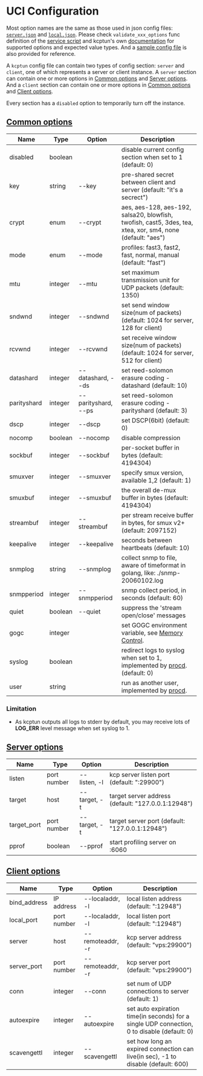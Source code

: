 # UCI Configuration
Most option names are the same as those used in json config files: [`server.json`](https://github.com/xtaci/kcptun/blob/master/examples/server.json) and [`local.json`](https://github.com/xtaci/kcptun/blob/master/examples/local.json). Please check `validate_xxx_options` func definition of the [service script](files/kcptun.init) and kcptun's own [documentation](https://github.com/xtaci/kcptun) for supported options and expected value types. And a [sample config file](files/kcptun.config) is also provided for reference.

A `kcptun` config file can contain two types of config section: `server` and `client`, one of which represents a server or client instance. A `server` section can contain one or more options in [Common options](#common-options) and [Server options](#server-options). And a `client` section can contain one or more options in [Common options](#common-options) and [Client options](#client-options).

Every section has a `disabled` option to temporarily turn off the instance.

## [Common options](#common-options)
| Name | Type | Option | Description |
| ---- | ---- | ------ | ----------- |
| disabled | boolean |  | disable current config section when set to 1 (default: 0) |
| key | string | --key | pre-shared secret between client and server (default: "it's a secrect") |
| crypt | enum | --crypt | aes, aes-128, aes-192, salsa20, blowfish, twofish, cast5, 3des, tea, xtea, xor, sm4, none (default: "aes") |
| mode | enum | --mode | profiles: fast3, fast2, fast, normal, manual (default: "fast") |
| mtu | integer | --mtu | set maximum transmission unit for UDP packets (default: 1350) |
| sndwnd | integer | --sndwnd | set send window size(num of packets) (default: 1024 for server, 128 for client) |
| rcvwnd | integer | --rcvwnd | set receive window size(num of packets) (default: 1024 for server, 512 for client) |
| datashard | integer | --datashard, --ds | set reed-solomon erasure coding - datashard (default: 10) |
| parityshard | integer | --parityshard, --ps | set reed-solomon erasure coding - parityshard (default: 3) |
| dscp | integer | --dscp | set DSCP(6bit) (default: 0) |
| nocomp | boolean | --nocomp | disable compression |
| sockbuf | integer | --sockbuf | per-socket buffer in bytes (default: 4194304) |
| smuxver | integer | --smuxver | specify smux version, available 1,2 (default: 1) |
| smuxbuf | integer | --smuxbuf | the overall de-mux buffer in bytes (default: 4194304) |
| streambuf | integer | --streambuf | per stream receive buffer in bytes, for smux v2+ (default: 2097152) |
| keepalive | integer | --keepalive | seconds between heartbeats (default: 10) |
| snmplog | string | --snmplog | collect snmp to file, aware of timeformat in golang, like: ./snmp-20060102.log |
| snmpperiod | integer | --snmpperiod | snmp collect period, in seconds (default: 60) |
| quiet | boolean | --quiet | suppress the 'stream open/close' messages |
| gogc | integer |  | set GOGC environment variable, see [Memory Control](https://github.com/xtaci/kcptun#memory-control). |
| syslog | boolean |  | redirect logs to syslog when set to 1, implemented by [procd](https://openwrt.org/docs/guide-developer/procd-init-scripts#service_parameters). (default: 0) |
| user | string |  | run as another user, implemented by [procd](https://openwrt.org/docs/guide-developer/procd-init-scripts#service_parameters). |

### Limitation
* As kcptun outputs all logs to stderr by default, you may receive lots of **LOG_ERR** level message when set syslog to 1.

## [Server options](#server-options)
| Name | Type | Option | Description |
| ---- | ---- | ------ | ----------- |
| listen | port number | --listen, -l | kcp server listen port (default: ":29900") |
| target | host | --target, -t | target server address (default: "127.0.0.1:12948") |
| target_port | port number | --target, -t | target server port (default: "127.0.0.1:12948") |
| pprof | boolean | --pprof | start profiling server on :6060 |

## [Client options](#client-options)
| Name | Type | Option | Description |
| ---- | ---- | ------ | ----------- |
| bind_address | IP address | --localaddr, -l | local listen address (default: ":12948") |
| local_port | port number | --localaddr, -l | local listen port (default: ":12948") |
| server | host | --remoteaddr, -r | kcp server address (default: "vps:29900") |
| server_port | port number | --remoteaddr, -r | kcp server port (default: "vps:29900") |
| conn | integer | --conn | set num of UDP connections to server (default: 1) |
| autoexpire | integer | --autoexpire | set auto expiration time(in seconds) for a single UDP connection, 0 to disable (default: 0) |
| scavengettl | integer | --scavengettl | set how long an expired connection can live(in sec), -1 to disable (default: 600) |

